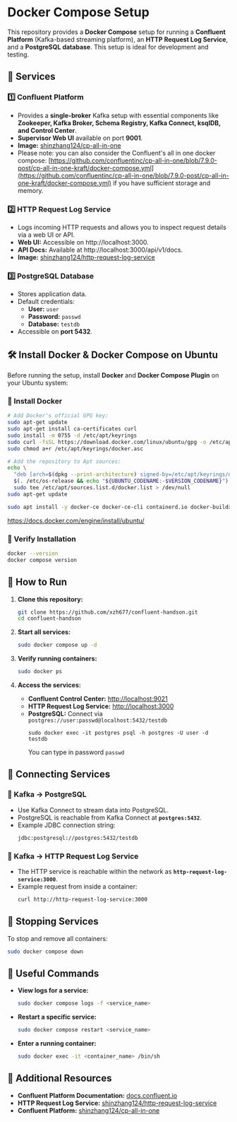 # Docker Compose Setup

This repository provides a **Docker Compose** setup for running a **Confluent Platform** (Kafka-based streaming platform), an **HTTP Request Log Service**, and a **PostgreSQL database**. This setup is ideal for development and testing.

## 📌 Services

### 1️⃣ Confluent Platform
- Provides a **single-broker** Kafka setup with essential components like **Zookeeper, Kafka Broker, Schema Registry, Kafka Connect, ksqlDB, and Control Center**.
- **Supervisor Web UI** available on port **9001**.
- **Image:** [shinzhang124/cp-all-in-one](https://hub.docker.com/r/shinzhang124/cp-all-in-one)
- Please note: you can also consider the Confluent's all in one docker compose: [https://github.com/confluentinc/cp-all-in-one/blob/7.9.0-post/cp-all-in-one-kraft/docker-compose.yml](https://github.com/confluentinc/cp-all-in-one/blob/7.9.0-post/cp-all-in-one-kraft/docker-compose.yml) if you have sufficient storage and memory.

### 2️⃣ HTTP Request Log Service
- Logs incoming HTTP requests and allows you to inspect request details via a web UI or API.
- **Web UI:** Accessible on http://localhost:3000.
- **API Docs:** Available at http://localhost:3000/api/v1/docs.
- **Image:** [shinzhang124/http-request-log-service](https://hub.docker.com/r/shinzhang124/http-request-log-service)

### 3️⃣ PostgreSQL Database
- Stores application data.
- Default credentials:
  - **User:** `user`
  - **Password:** `passwd`
  - **Database:** `testdb`
- Accessible on **port 5432**.

## 🛠 Install Docker & Docker Compose on Ubuntu
Before running the setup, install **Docker** and **Docker Compose Plugin** on your Ubuntu system:

### 🔹 Install Docker
```sh
# Add Docker's official GPG key:
sudo apt-get update
sudo apt-get install ca-certificates curl
sudo install -m 0755 -d /etc/apt/keyrings
sudo curl -fsSL https://download.docker.com/linux/ubuntu/gpg -o /etc/apt/keyrings/docker.asc
sudo chmod a+r /etc/apt/keyrings/docker.asc

# Add the repository to Apt sources:
echo \
  "deb [arch=$(dpkg --print-architecture) signed-by=/etc/apt/keyrings/docker.asc] https://download.docker.com/linux/ubuntu \
  $(. /etc/os-release && echo "${UBUNTU_CODENAME:-$VERSION_CODENAME}") stable" | \
  sudo tee /etc/apt/sources.list.d/docker.list > /dev/null
sudo apt-get update

sudo apt install -y docker-ce docker-ce-cli containerd.io docker-buildx-plugin docker-compose-plugin
```
https://docs.docker.com/engine/install/ubuntu/

### 🔹 Verify Installation
```sh
docker --version
docker compose version
```

## 🚀 How to Run

1. **Clone this repository:**
   ```sh
   git clone https://github.com/xzh677/confluent-handson.git
   cd confluent-handson
   ```

2. **Start all services:**
   ```sh
   sudo docker compose up -d
   ```

3. **Verify running containers:**
   ```sh
   sudo docker ps
   ```

4. **Access the services:**
   - **Confluent Control Center:** [http://localhost:9021](http://localhost:9021)
   - **HTTP Request Log Service:** [http://localhost:3000](http://localhost:3000)
   - **PostgreSQL:** Connect via `postgres://user:passwd@localhost:5432/testdb`
     ```
     sudo docker exec -it postgres psql -h postgres -U user -d testdb
     ```
     You can type in password `passwd`

## 📡 Connecting Services

### 🔹 Kafka → PostgreSQL
- Use Kafka Connect to stream data into PostgreSQL.
- PostgreSQL is reachable from Kafka Connect at **`postgres:5432`**.
- Example JDBC connection string:
  ```sh
  jdbc:postgresql://postgres:5432/testdb
  ```

### 🔹 Kafka → HTTP Request Log Service
- The HTTP service is reachable within the network as **`http-request-log-service:3000`**.
- Example request from inside a container:
  ```sh
  curl http://http-request-log-service:3000
  ```

## 🛑 Stopping Services
To stop and remove all containers:
```sh
sudo docker compose down
```

## 📌 Useful Commands
- **View logs for a service:**
  ```sh
  sudo docker compose logs -f <service_name>
  ```
- **Restart a specific service:**
  ```sh
  sudo docker compose restart <service_name>
  ```
- **Enter a running container:**
  ```sh
  sudo docker exec -it <container_name> /bin/sh
  ```

## 🔗 Additional Resources
- **Confluent Platform Documentation:** [docs.confluent.io](https://docs.confluent.io/platform/current/)
- **HTTP Request Log Service:** [shinzhang124/http-request-log-service](https://hub.docker.com/r/shinzhang124/http-request-log-service)
- **Confluent Platform:** [shinzhang124/cp-all-in-one](https://hub.docker.com/r/shinzhang124/cp-all-in-one)

